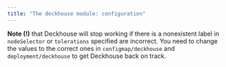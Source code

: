 ```yaml
---
title: "The deckhouse module: configuration"
---
```


<!-- SCHEMA -->

**Note (!)** that Deckhouse will stop working if there is a nonexistent label in `nodeSelector` or `tolerations` specified are incorrect. You need to change the values to the correct ones in `configmap/deckhouse` and `deployment/deckhouse` to get Deckhouse back on track.
